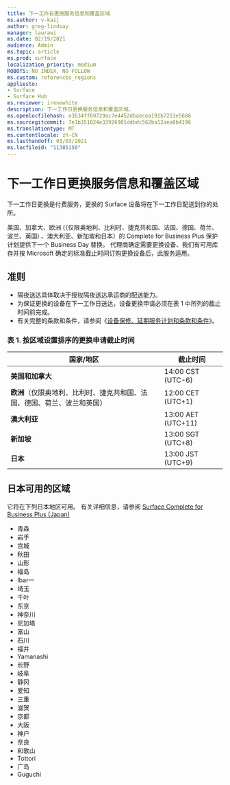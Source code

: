 ```yaml
---
title: 下一工作日更换服务信息和覆盖区域
ms.author: v-kaij
author: greg-lindsay
manager: laurawi
ms.date: 02/19/2021
audience: Admin
ms.topic: article
ms.prod: surface
localization_priority: medium
ROBOTS: NO INDEX, NO FOLLOW
ms.custom: references_regions
appliesto:
- Surface
- Surface Hub
ms.reviewer: irenewhite
description: 下一工作日更换服务信息和覆盖区域。
ms.openlocfilehash: e3634ff69729ac7e4452dbaecea191b7253e5686
ms.sourcegitcommit: 7e1b351024e33926901ddbdc562ba12aea0b4196
ms.translationtype: MT
ms.contentlocale: zh-CN
ms.lasthandoff: 03/03/2021
ms.locfileid: "11385150"
---
```

# <a name="next-business-day-replacement-information--coverage-areas"></a>下一工作日更换服务信息和覆盖区域

下一工作日更换是付费服务​​，更换的 Surface 设备将在下一工作日配送到你的处所。 

美国、加拿大、欧洲 (（仅限奥地利、比利时、捷克共和国、法国、德国、荷兰、波兰、英国) 、澳大利亚、新加坡和日本）的 Complete for Business Plus 保护计划提供下一个 Business Day 替换。 代理商确定需要更换设备、我们有可用库存并按 Microsoft 确定的标准截止时间订购更换设备后，此服务适用。 

## <a name="guidelines"></a>准则

- 隔夜送达具体取决于授权隔夜送达承运商的配送能力。
- 为保证更换的设备在下一工作日送达，设备更换申请必须在表 1 中所列的截止时间前完成。 
- 有关完整的条款和条件，请参阅《[设备保修、延期服务计划和条款和条件](https://support.microsoft.com/topic/warranties-extended-service-plans-and-terms-conditions-for-your-device-eedf7a23-84a7-1a47-480b-0e10503eedf5)》。

### <a name="table-1-replacement-request-cutoff-times-by-locale"></a>表 1. 按区域设置排序的更换申请截止时间

| 国家/地区                                                                                                    | 截止时间 |
| -------------------------------------------------------------------------------------------------------------- | --------------- |
| **美国和加拿大**                                                                                     | 14:00 CST    (UTC-6)      |
| **欧洲**（仅限奥地利、比利时、捷克共和国、法国、德国、荷兰、波兰和英国） | 12:00 CET   (UTC+1)     |
| **澳大利亚**                                                                                                  | 13:00 AET   (UTC+11)    |
| **新加坡**                                                                                                  | 13:00 SGT    (UTC+8)   |
| **日本**                                                                                                      | 13:00 JST    (UTC+9)   |


##  <a name="available-areas-in-japan"></a>日本可用的区域 

它将在下列日本地区可用。 有关详细信息，请参阅 [Surface Complete for Business Plus (Japan) ](https://cdn.techcommunity.microsoft.com/assets/Surface/jp-next-day-replace-surface.pdf)

- 青森
- 岩手
- 宫城
- 秋田
- 山形
- 福岛
- Ibar一
- 埼玉
- 千叶
- 东京
- 神奈川
- 尼加塔
- 富山
- 石川
- 福井
- Yamanashi
- 长野
- 岐阜
- 静冈
- 爱知
- 三重
- 滋贺
- 京都
- 大阪
- 神户
- 奈良
- 和歌山
- Tottori
- 广岛
- Guguchi

